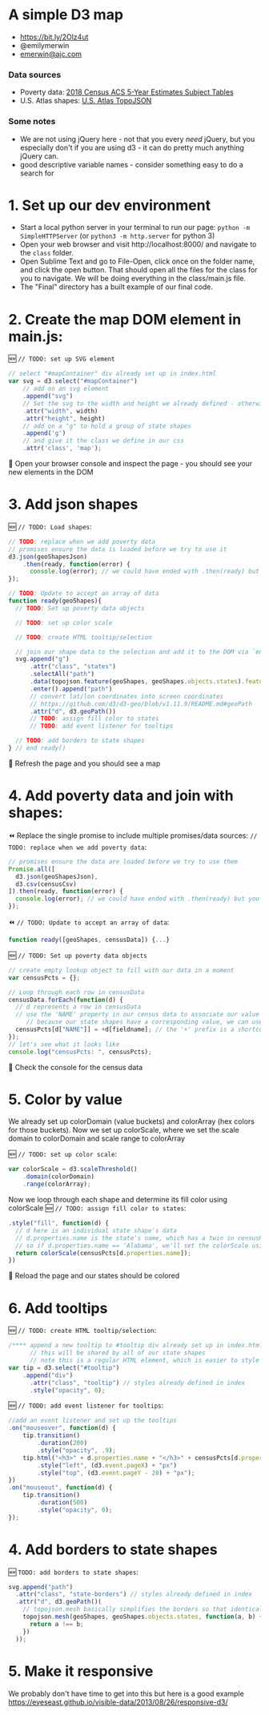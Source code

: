 # A simple D3 map

- https://bit.ly/2Olz4ut
- @emilymerwin
- emerwin@ajc.com


### Data sources
- Poverty data: [2018 Census ACS 5-Year Estimates Subject Tables](https://data.census.gov/cedsci/table?q=&g=0100000US.04000.001&table=S0501&tid=ACSST5Y2018.S0501)
- U.S. Atlas shapes: [U.S. Atlas TopoJSON](https://github.com/topojson/us-atlas#readme)


### Some notes
- We are not using jQuery here - not that you every _need_ jQuery, but you especially don't if you are using d3 - it can do pretty much anything jQuery can.
- good descriptive variable names - consider something easy to do a search for

# 1. Set up our dev environment
- Start a local python server in your terminal to run our page: `python -m SimpleHTTPServer` (or `python3 -m http.server` for python 3)
- Open your web browser and visit http://localhost:8000/ and navigate to the `class` folder.
- Open Sublime Text and go to File-Open, click once on the folder name, and click the open button. That should open all the files for the class for you to navigate. We will be doing everything in the class/main.js file.
- The "Final" directory has a built example of our final code.


# 2. Create the map DOM element in main.js:
:new: `// TODO: set up SVG element`

```javascript
// select "#mapContainer" div already set up in index.html
var svg = d3.select("#mapContainer")
    // add on an svg element
    .append("svg")
    // Set the svg to the width and height we already defined - otherwise it won't show up!
    .attr("width", width)
    .attr("height", height)
    // add on a "g" to hold a group of state shapes
    .append('g')
    // and give it the class we define in our css
    .attr('class', 'map');
```

:eyes: Open your browser console and inspect the page - you should see your new elements in the DOM

# 3. Add json shapes
 :new: `// TODO: Load shapes`:
 
```javascript
// TODO: replace when we add poverty data
// promises ensure the data is loaded before we try to use it
d3.json(geoShapesJson)
    .then(ready, function(error) {
      console.log(error); // we could have ended with .then(ready) but you might like to know about the error argument for debugging
});

// TODO: Update to accept an array of data
function ready(geoShapes){
  // TODO: Set up poverty data objects

  // TODO: set up color scale

  // TODO: create HTML tooltip/selection

  // join our shape data to the selection and add it to the DOM via `enter()`
  svg.append("g")
      .attr("class", "states")
      .selectAll("path")
      .data(topojson.feature(geoShapes, geoShapes.objects.states).features)
      .enter().append("path")
      // convert lat/lon coordinates into screen coordinates
      // https://github.com/d3/d3-geo/blob/v1.11.9/README.md#geoPath
      .attr("d", d3.geoPath())
      // TODO: assign fill color to states
      // TODO: add event listener for tooltips

  // TODO: add borders to state shapes
} // end ready()
```
:eyes: Refresh the page and you should see a map

# 4. Add poverty data and join with shapes:
:rewind: Replace the single promise to include multiple promises/data sources: `// TODO: replace when we add poverty data`:

```javascript
// promises ensure the data are loaded before we try to use them
Promise.all([
  d3.json(geoShapesJson),
  d3.csv(censusCsv)
]).then(ready, function(error) {
  console.log(error); // we could have ended with .then(ready) but you might like to know about the error argument for debugging
});
```

:rewind: `// TODO: Update to accept an array of data`:

```javascript
function ready([geoShapes, censusData]) {...}
```

:new: `// TODO: Set up poverty data objects`

```javascript
// create empty lookup object to fill with our data in a moment
var censusPcts = {};

// Loop through each row in censusData
censusData.forEach(function(d) {
  // d represents a row in censusData
  // use the 'NAME' property in our census data to associate our value with the state name
     // because our state shapes have a corresponding value, we can use that later to match them
  censusPcts[d["NAME"]] = +d[fieldname]; // the '+' prefix is a shortcut for converting text strings to numbers so we can compare them mathematically
});
// let's see what it looks like
console.log("censusPcts: ", censusPcts);
```
:eyes: Check the console for the census data

# 5. Color by value
We already set up colorDomain (value buckets) and colorArray (hex colors for those buckets).
Now we set up colorScale, where we set the scale domain to colorDomain and scale range to colorArray

:new: `// TODO: set up color scale`:
```javascript
var colorScale = d3.scaleThreshold()
    .domain(colorDomain)
    .range(colorArray);
```

Now we loop through each shape and determine its fill color using colorScale
:new: `// TODO: assign fill color to states`:

```javascript
.style("fill", function(d) {
  // d here is an individual state shape's data
  // d.properties.name is the state's name, which has a twin in censusPcts
  // so if d.properties.name == 'Alabama', we'll set the colorScale using censusPcts['Alabama']
  return colorScale(censusPcts[d.properties.name]);
})
```
 :eyes: Reload the page and our states should be colored
# 6. Add tooltips
:new: `// TODO: create HTML tooltip/selection`:

```javascript
/**** append a new tooltip to #tooltip div already set up in index.html ****/
      // this will be shared by all of our state shapes
      // note this is a regular HTML element, which is easier to style than SVG text
var tip = d3.select("#tooltip")
    .append("div")
      .attr("class", "tooltip") // styles already defined in index
      .style("opacity", 0);
```

:new: `// TODO: add event listener for tooltips`: 

```javascript
//add an event listener and set up the tooltips
.on("mouseover", function(d) {
    tip.transition()
        .duration(200)
        .style("opacity", .9);
    tip.html("<h3>" + d.properties.name + "</h3>" + censusPcts[d.properties.name] + "%")
        .style("left", (d3.event.pageX) + "px")
        .style("top", (d3.event.pageY - 28) + "px");
})
.on("mouseout", function(d) {
    tip.transition()
        .duration(500)
        .style("opacity", 0);
});
```
# 4. Add borders to state shapes
:new: `TODO: add borders to state shapes`:

```javascript
svg.append("path")
  .attr("class", "state-borders") // styles already defined in index
  .attr("d", d3.geoPath()(
    // topojson.mesh basically simplifies the borders so that identical boundaries shared by two shapes will be treated as one
    topojson.mesh(geoShapes, geoShapes.objects.states, function(a, b) {
      return a !== b;
    })
  ));
```

# 5. Make it responsive
We probably don't have time to get into this but here is a good example https://eyeseast.github.io/visible-data/2013/08/26/responsive-d3/